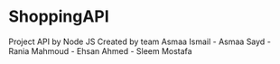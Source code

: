 # ShoppingAPI
Project API by Node JS Created by team Asmaa Ismail - Asmaa Sayd - Rania Mahmoud - Ehsan Ahmed - Sleem Mostafa
